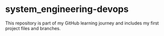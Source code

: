 # system_engineering-devops
This repository is part of my GitHub learning journey and includes my first project files and branches.
